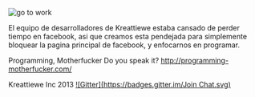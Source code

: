![go to work](http://go4.es/0chv)

El equipo de desarrolladores de Kreattiewe estaba cansado de perder tiempo
en facebook, asi que creamos esta pendejada para simplemente bloquear la pagina 
principal de facebook, y enfocarnos en programar.

Programming, Motherfucker
Do you speak it?
http://programming-motherfucker.com/

Kreattiewe Inc 2013
[![Gitter](https://badges.gitter.im/Join Chat.svg)](https://gitter.im/Kreattiewe/motherfokus?utm_source=badge&utm_medium=badge&utm_campaign=pr-badge&utm_content=badge)
